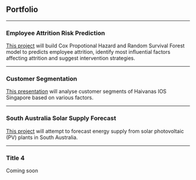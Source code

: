 ## Portfolio

---

### Employee Attrition Risk Prediction

[This project](https://nbviewer.org/github/ShuuheiAlb/shuuheialb.github.io/blob/main/projects/employee-turnover-risk/prediction.ipynb) will build Cox Propotional Hazard and Random Survival Forest model to predicts employee attrition, identify most influential factors affecting attrition and suggest intervention strategies.

---

### Customer Segmentation

[This presentation](https://public.tableau.com/app/profile/edwin.s8490/viz/CustomerSegmentationfromHavaianasPOSReceipts/Report) will analyse customer segments of Haivanas IOS Singapore based on various factors.

---

### South Australia Solar Supply Forecast

[This project](https://nbviewer.org/github/ShuuheiAlb/shuuheialb.github.io/blob/main/projects/SA-solar-supply/forecast.ipynb) will attempt to forecast energy supply from solar photovoltaic (PV) plants in South Australia.

---

### Title 4

Coming soon
